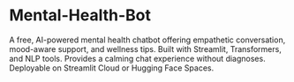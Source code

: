# Mental-Health-Bot
A free, AI-powered mental health chatbot offering empathetic conversation, mood-aware support, and wellness tips. Built with Streamlit, Transformers, and NLP tools. Provides a calming chat experience without diagnoses. Deployable on Streamlit Cloud or Hugging Face Spaces.
